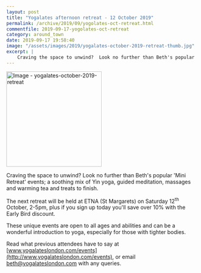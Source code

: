 ```yaml
---
layout: post
title: "Yogalates afternoon retreat - 12 October 2019"
permalink: /archive/2019/09/yogolates-oct-retreat.html
commentfile: 2019-09-17-yogolates-oct-retreat
category: around_town
date: 2019-09-17 19:58:40
image: "/assets/images/2019/yogalates-october-2019-retreat-thumb.jpg"
excerpt: |
    Craving the space to unwind?  Look no further than Beth's popular 'Mini Retreat' events; a soothing mix of Yin yoga, guided meditation, massages and warming tea and treats to finish.
---
```

<a href="/assets/images/2019/yogalates-october-2019-retreat.jpg" title="Click for a larger image"><img src="/assets/images/2019/yogalates-october-2019-retreat-thumb.jpg" width="250" alt="Image - yogalates-october-2019-retreat"  class="photo right"/></a>

Craving the space to unwind?  Look no further than Beth's popular 'Mini Retreat' events; a soothing mix of Yin yoga, guided meditation, massages and warming tea and treats to finish.

The next retreat will be held at ETNA (St Margarets) on Saturday 12<sup>th</sup> October, 2-5pm, plus if you sign up today you'll save over 10% with the Early Bird discount.

These unique events are open to all ages and abilities and can be a wonderful introduction to yoga, especially for those with tighter bodies.

Read what previous attendees have to say at [www.yogalateslondon.com/events](http://www.yogalateslondon.com/events), or email  [beth@yogalateslondon.com](mailto:beth@yogalateslondon.com) with any queries.
